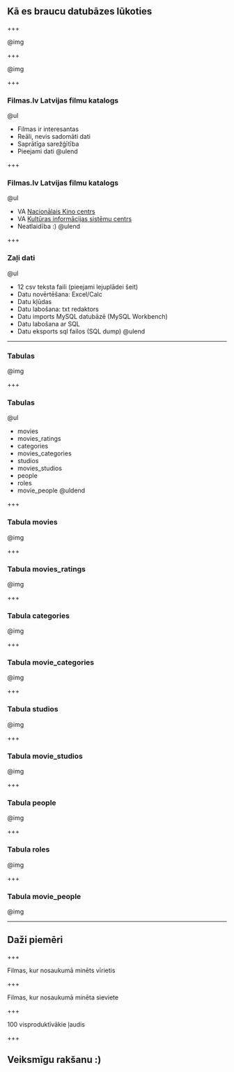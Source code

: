 ## Kā es braucu datubāzes lūkoties

+++

@img[](assets/img/filmas.lv/home.png)

+++

@img[](assets/img/filmas.lv/ka-es-braucu-ziemelmeitas-lukoties.png)

+++

### Filmas.lv Latvijas filmu katalogs

@ul
- Filmas ir interesantas
- Reāli, nevis sadomāti dati
- Saprātīga sarežģītība
- Pieejami dati
@ulend

+++

### Filmas.lv Latvijas filmu katalogs

@ul
- VA [Nacionālais Kino centrs](http://nkc.gov.lv/)
- VA [Kultūras informācijas sistēmu centrs](http://www.kis.gov.lv/)
- Neatlaidība :)
@ulend

+++

### Zaļi dati

@ul
- 12 csv teksta faili (pieejami lejuplādei šeit)
- Datu novērtēšana: Excel/Calc
- Datu kļūdas
- Datu labošana: txt redaktors
- Datu imports MySQL datubāzē (MySQL Workbench)
- Datu labošana ar SQL
- Datu eksports sql failos (SQL dump)
@ulend

---

### Tabulas

@img[](assets/img/filmas.lv/workbench-tables.png)

+++

### Tabulas

@ul
- movies
- movies_ratings
- categories
- movies_categories
- studios
- movies_studios
- people
- roles
- movie_people
@uldend

+++

### Tabula movies

@img[](assets/img/filmas.lv/workbench-tables-movies.png)

+++

### Tabula movies_ratings

@img[](assets/img/filmas.lv/workbench-tables-movies_ratings.png)

+++

### Tabula categories

@img[](assets/img/filmas.lv/workbench-tables-categories.png)

+++

### Tabula movie_categories

@img[](assets/img/filmas.lv/workbench-tables-movie_categories.png)

+++

### Tabula studios

@img[](assets/img/filmas.lv/workbench-tables-studios.png)

+++

### Tabula movie_studios

@img[](assets/img/filmas.lv/workbench-tables-movie_studios.png)

+++

### Tabula people

@img[](assets/img/filmas.lv/workbench-tables-people.png)

+++

### Tabula roles

@img[](assets/img/filmas.lv/workbench-tables-roles.png)

+++

### Tabula movie_people

@img[](assets/img/filmas.lv/workbench-tables-movie_people.png)

---

## Daži piemēri

+++

Filmas, kur nosaukumā minēts vīrietis

+++

Filmas, kur nosaukumā minēta sieviete

+++

100 visproduktīvākie ļaudis

+++

## Veiksmīgu rakšanu :)


